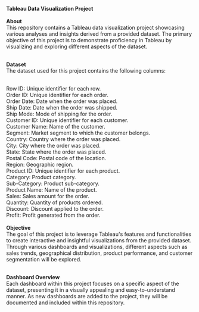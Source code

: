 **Tableau Data Visualization Project**<br>
**<br>About<br>**
This repository contains a Tableau data visualization project showcasing various analyses and insights derived from a provided dataset. The primary objective of this project is to demonstrate proficiency in Tableau by visualizing and exploring different aspects of the dataset.

**<br>Dataset<br>**
The dataset used for this project contains the following columns:

<br>Row ID: Unique identifier for each row.
<br>Order ID: Unique identifier for each order.
<br>Order Date: Date when the order was placed.
<br>Ship Date: Date when the order was shipped.
<br>Ship Mode: Mode of shipping for the order.
<br>Customer ID: Unique identifier for each customer.
<br>Customer Name: Name of the customer.
<br>Segment: Market segment to which the customer belongs.
<br>Country: Country where the order was placed.
<br>City: City where the order was placed.
<br>State: State where the order was placed.
<br>Postal Code: Postal code of the location.
<br>Region: Geographic region.
<br>Product ID: Unique identifier for each product.
<br>Category: Product category.
<br>Sub-Category: Product sub-category.
<br>Product Name: Name of the product.
<br>Sales: Sales amount for the order.
<br>Quantity: Quantity of products ordered.
<br>Discount: Discount applied to the order.
<br>Profit: Profit generated from the order.<br>
**<br>Objective<br>**
The goal of this project is to leverage Tableau's features and functionalities to create interactive and insightful visualizations from the provided dataset. Through various dashboards and visualizations, different aspects such as sales trends, geographical distribution, product performance, and customer segmentation will be explored.

**<br>Dashboard Overview<br>**
Each dashboard within this project focuses on a specific aspect of the dataset, presenting it in a visually appealing and easy-to-understand manner. As new dashboards are added to the project, they will be documented and included within this repository.
